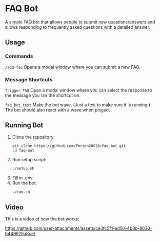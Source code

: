# FAQ Bot

A simple FAQ bot that allows people to submit new questions/answers and allows responding to frequently asked questions with a detailed answer.

## Usage

### Commands

`/add-faq` Opens a modal window where you can submit a new FAQ.

### Message Shortcuts

`Trigger FAQ` Open a modal window where you can select the response to the message you ran the shortcut on.

`faq_bot_test` Make the bot wave. (Just a test to make sure it is running.) The bot should also react with a wave when pinged.

## Running Bot

1. Clone the repository:
    ```bash
    git clone https://github.com/Person20020/faq-bot.git
    cd faq-bot
    ```
2. Run setup script:
    ```bash
    ./setup.sh
    ```
3. Fill in .env
4. Run the bot:
    ```bash
    ./run.sh
    ```

## Video

This is a video of how the bot works:

https://github.com/user-attachments/assets/ce3fc5f1-ad50-4b8b-8030-b449929a8ce1

